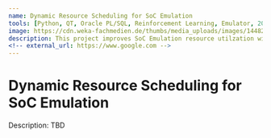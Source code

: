 ```yaml
---
name: Dynamic Resource Scheduling for SoC Emulation
tools: [Python, QT, Oracle PL/SQL, Reinforcement Learning, Emulator, 2019]
image: https://cdn.weka-fachmedien.de/thumbs/media_uploads/images/1448278940-19-palladium-z-online.jpg.950x534.jpg
description: This project improves SoC Emulation resource utilzation with dynamic scheduling alogirhtm.
<!-- external_url: https://www.google.com -->
---
```


# Dynamic Resource Scheduling for SoC Emulation

Description: TBD <br>